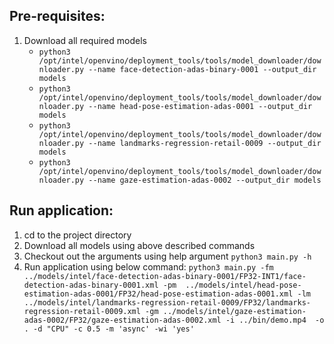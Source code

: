 ## Pre-requisites:
1. Download all required models
    * `python3 /opt/intel/openvino/deployment_tools/tools/model_downloader/downloader.py --name face-detection-adas-binary-0001 --output_dir models`
    * `python3 /opt/intel/openvino/deployment_tools/tools/model_downloader/downloader.py --name head-pose-estimation-adas-0001 --output_dir models`
    * `python3 /opt/intel/openvino/deployment_tools/tools/model_downloader/downloader.py --name landmarks-regression-retail-0009 --output_dir models`
    * `python3 /opt/intel/openvino/deployment_tools/tools/model_downloader/downloader.py --name gaze-estimation-adas-0002 --output_dir models`


## Run application:
1. cd to the project directory
2. Download all models using above described commands
3. Checkout out the arguments using help argument
    `python3 main.py -h`
4. Run application using below command:
   `python3 main.py -fm ../models/intel/face-detection-adas-binary-0001/FP32-INT1/face-detection-adas-binary-0001.xml -pm  ../models/intel/head-pose-estimation-adas-0001/FP32/head-pose-estimation-adas-0001.xml -lm ../models/intel/landmarks-regression-retail-0009/FP32/landmarks-regression-retail-0009.xml -gm ../models/intel/gaze-estimation-adas-0002/FP32/gaze-estimation-adas-0002.xml -i ../bin/demo.mp4  -o . -d "CPU" -c 0.5 -m 'async' -wi 'yes'`


